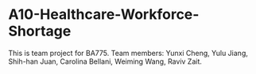 # A10-Healthcare-Workforce-Shortage
This is team project for BA775.
Team members: Yunxi Cheng, Yulu Jiang, Shih-han Juan, Carolina Bellani, Weiming Wang, Raviv Zait. 

